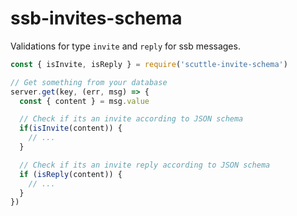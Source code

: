 # ssb-invites-schema

Validations for type `invite` and `reply` for ssb messages.

```js
const { isInvite, isReply } = require('scuttle-invite-schema')

// Get something from your database
server.get(key, (err, msg) => {
  const { content } = msg.value

  // Check if its an invite according to JSON schema
  if(isInvite(content)) {
    // ...
  }

  // Check if its an invite reply according to JSON schema
  if (isReply(content)) {
    // ...
  }
})
```
